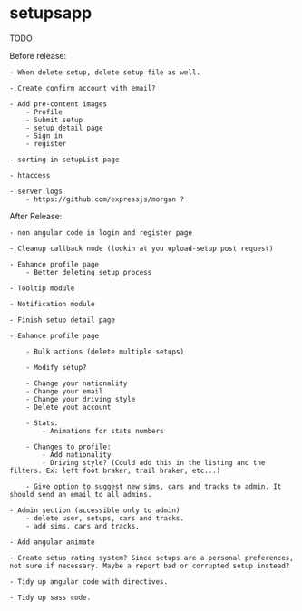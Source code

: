 setupsapp
============

TODO

Before release:

    - When delete setup, delete setup file as well.

    - Create confirm account with email?

    - Add pre-content images
        - Profile
        - Submit setup
        - setup detail page
        - Sign in
        - register

    - sorting in setupList page

    - htaccess

    - server logs
        - https://github.com/expressjs/morgan ?


After Release:

    - non angular code in login and register page

    - Cleanup callback node (lookin at you upload-setup post request)

    - Enhance profile page
        - Better deleting setup process

    - Tooltip module

    - Notification module

    - Finish setup detail page

    - Enhance profile page

        - Bulk actions (delete multiple setups)

        - Modify setup?

        - Change your nationality
        - Change your email
        - Change your driving style
        - Delete yout account

        - Stats:
            - Animations for stats numbers

        - Changes to profile:
            - Add nationality
            - Driving style? (Could add this in the listing and the filters. Ex: left foot braker, trail braker, etc...)

        - Give option to suggest new sims, cars and tracks to admin. It should send an email to all admins.

    - Admin section (accessible only to admin)
        - delete user, setups, cars and tracks.
        - add sims, cars and tracks.

    - Add angular animate

    - Create setup rating system? Since setups are a personal preferences, not sure if necessary. Maybe a report bad or corrupted setup instead?

    - Tidy up angular code with directives.

    - Tidy up sass code.